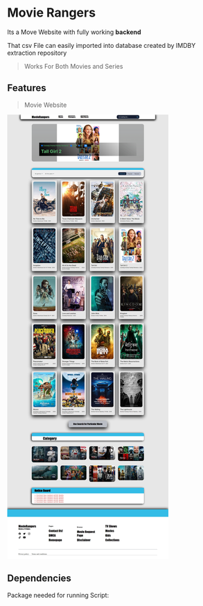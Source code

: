 
# Movie Rangers

Its a Move Website with fully working **backend**

That csv File can easily imported into database created by IMDBY extraction repository





> Works For Both Movies and Series

## Features

>Movie Website

![Working](./project.jpeg)

## Dependencies

Package needed for running Script:
